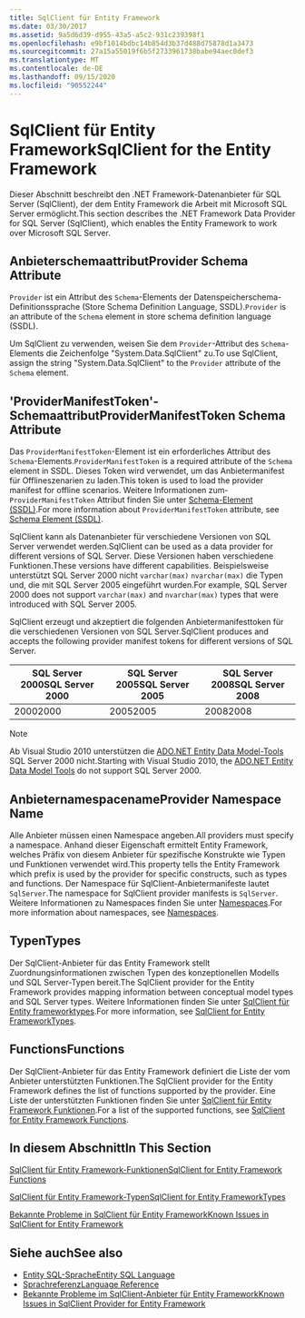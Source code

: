 ```yaml
---
title: SqlClient für Entity Framework
ms.date: 03/30/2017
ms.assetid: 9a5d6d39-d955-43a5-a5c2-931c239398f1
ms.openlocfilehash: e9bf1014bdbc14b854d3b37d488d75878d1a3473
ms.sourcegitcommit: 27a15a55019f6b5f2733961738babe94aec0def3
ms.translationtype: MT
ms.contentlocale: de-DE
ms.lasthandoff: 09/15/2020
ms.locfileid: "90552244"
---
```

# <a name="sqlclient-for-the-entity-framework"></a><span data-ttu-id="4775a-102">SqlClient für Entity Framework</span><span class="sxs-lookup"><span data-stu-id="4775a-102">SqlClient for the Entity Framework</span></span>
<span data-ttu-id="4775a-103">Dieser Abschnitt beschreibt den .NET Framework-Datenanbieter für SQL Server (SqlClient), der dem Entity Framework die Arbeit mit Microsoft SQL Server ermöglicht.</span><span class="sxs-lookup"><span data-stu-id="4775a-103">This section describes the .NET Framework Data Provider for SQL Server (SqlClient), which enables the Entity Framework to work over Microsoft SQL Server.</span></span>  
  
## <a name="provider-schema-attribute"></a><span data-ttu-id="4775a-104">Anbieterschemaattribut</span><span class="sxs-lookup"><span data-stu-id="4775a-104">Provider Schema Attribute</span></span>  
 <span data-ttu-id="4775a-105">`Provider` ist ein Attribut des `Schema`-Elements der Datenspeicherschema-Definitionssprache (Store Schema Definition Language, SSDL).</span><span class="sxs-lookup"><span data-stu-id="4775a-105">`Provider` is an attribute of the `Schema` element in store schema definition language (SSDL).</span></span>  
  
 <span data-ttu-id="4775a-106">Um SqlClient zu verwenden, weisen Sie dem `Provider`-Attribut des `Schema`-Elements die Zeichenfolge "System.Data.SqlClient" zu.</span><span class="sxs-lookup"><span data-stu-id="4775a-106">To use SqlClient, assign the string "System.Data.SqlClient" to the `Provider` attribute of the `Schema` element.</span></span>  
  
## <a name="providermanifesttoken-schema-attribute"></a><span data-ttu-id="4775a-107">'ProviderManifestToken'-Schemaattribut</span><span class="sxs-lookup"><span data-stu-id="4775a-107">ProviderManifestToken Schema Attribute</span></span>  
 <span data-ttu-id="4775a-108">Das `ProviderManifestToken`-Element ist ein erforderliches Attribut des `Schema`-Elements.</span><span class="sxs-lookup"><span data-stu-id="4775a-108">`ProviderManifestToken` is a required attribute of the `Schema` element in SSDL.</span></span> <span data-ttu-id="4775a-109">Dieses Token wird verwendet, um das Anbietermanifest für Offlineszenarien zu laden.</span><span class="sxs-lookup"><span data-stu-id="4775a-109">This token is used to load the provider manifest for offline scenarios.</span></span> <span data-ttu-id="4775a-110">Weitere Informationen zum- `ProviderManifestToken` Attribut finden Sie unter [Schema-Element (SSDL)](/ef/ef6/modeling/designer/advanced/edmx/ssdl-spec#schema-element-ssdl).</span><span class="sxs-lookup"><span data-stu-id="4775a-110">For more information about `ProviderManifestToken` attribute, see [Schema Element (SSDL)](/ef/ef6/modeling/designer/advanced/edmx/ssdl-spec#schema-element-ssdl).</span></span>  
  
 <span data-ttu-id="4775a-111">SqlClient kann als Datenanbieter für verschiedene Versionen von SQL Server verwendet werden.</span><span class="sxs-lookup"><span data-stu-id="4775a-111">SqlClient can be used as a data provider for different versions of SQL Server.</span></span> <span data-ttu-id="4775a-112">Diese Versionen haben verschiedene Funktionen.</span><span class="sxs-lookup"><span data-stu-id="4775a-112">These versions have different capabilities.</span></span> <span data-ttu-id="4775a-113">Beispielsweise unterstützt SQL Server 2000 nicht `varchar(max)` `nvarchar(max)` die Typen und, die mit SQL Server 2005 eingeführt wurden.</span><span class="sxs-lookup"><span data-stu-id="4775a-113">For example, SQL Server 2000 does not support `varchar(max)` and `nvarchar(max)` types that were introduced with SQL Server 2005.</span></span>  
  
 <span data-ttu-id="4775a-114">SqlClient erzeugt und akzeptiert die folgenden Anbietermanifesttoken für die verschiedenen Versionen von SQL Server.</span><span class="sxs-lookup"><span data-stu-id="4775a-114">SqlClient produces and accepts the following provider manifest tokens for different versions of SQL Server.</span></span>  
  
|<span data-ttu-id="4775a-115">SQL Server 2000</span><span class="sxs-lookup"><span data-stu-id="4775a-115">SQL Server 2000</span></span>|<span data-ttu-id="4775a-116">SQL Server 2005</span><span class="sxs-lookup"><span data-stu-id="4775a-116">SQL Server 2005</span></span>|<span data-ttu-id="4775a-117">SQL Server 2008</span><span class="sxs-lookup"><span data-stu-id="4775a-117">SQL Server 2008</span></span>|  
|-|-|-|  
|<span data-ttu-id="4775a-118">2000</span><span class="sxs-lookup"><span data-stu-id="4775a-118">2000</span></span>|<span data-ttu-id="4775a-119">2005</span><span class="sxs-lookup"><span data-stu-id="4775a-119">2005</span></span>|<span data-ttu-id="4775a-120">2008</span><span class="sxs-lookup"><span data-stu-id="4775a-120">2008</span></span>|  
  
> [!NOTE]
> <span data-ttu-id="4775a-121">Ab Visual Studio 2010 unterstützen die [ADO.NET Entity Data Model-Tools](/previous-versions/dotnet/netframework-4.0/bb399249(v=vs.100)) SQL Server 2000 nicht.</span><span class="sxs-lookup"><span data-stu-id="4775a-121">Starting with Visual Studio 2010, the [ADO.NET Entity Data Model Tools](/previous-versions/dotnet/netframework-4.0/bb399249(v=vs.100)) do not support SQL Server 2000.</span></span>  
  
## <a name="provider-namespace-name"></a><span data-ttu-id="4775a-122">Anbieternamespacename</span><span class="sxs-lookup"><span data-stu-id="4775a-122">Provider Namespace Name</span></span>  
 <span data-ttu-id="4775a-123">Alle Anbieter müssen einen Namespace angeben.</span><span class="sxs-lookup"><span data-stu-id="4775a-123">All providers must specify a namespace.</span></span> <span data-ttu-id="4775a-124">Anhand dieser Eigenschaft ermittelt Entity Framework, welches Präfix von diesem Anbieter für spezifische Konstrukte wie Typen und Funktionen verwendet wird.</span><span class="sxs-lookup"><span data-stu-id="4775a-124">This property tells the Entity Framework which prefix is used by the provider for specific constructs, such as types and functions.</span></span> <span data-ttu-id="4775a-125">Der Namespace für SqlClient-Anbietermanifeste lautet `SqlServer`.</span><span class="sxs-lookup"><span data-stu-id="4775a-125">The namespace for SqlClient provider manifests is `SqlServer`.</span></span> <span data-ttu-id="4775a-126">Weitere Informationen zu Namespaces finden Sie unter [Namespaces](./language-reference/namespaces-entity-sql.md).</span><span class="sxs-lookup"><span data-stu-id="4775a-126">For more information about namespaces, see [Namespaces](./language-reference/namespaces-entity-sql.md).</span></span>  
  
## <a name="types"></a><span data-ttu-id="4775a-127">Typen</span><span class="sxs-lookup"><span data-stu-id="4775a-127">Types</span></span>  
 <span data-ttu-id="4775a-128">Der SqlClient-Anbieter für das Entity Framework stellt Zuordnungsinformationen zwischen Typen des konzeptionellen Modells und SQL Server-Typen bereit.</span><span class="sxs-lookup"><span data-stu-id="4775a-128">The SqlClient provider for the Entity Framework provides mapping information between conceptual model types and SQL Server types.</span></span> <span data-ttu-id="4775a-129">Weitere Informationen finden Sie unter [SqlClient für Entity frameworktypes](sqlclient-for-ef-types.md).</span><span class="sxs-lookup"><span data-stu-id="4775a-129">For more information, see [SqlClient for Entity FrameworkTypes](sqlclient-for-ef-types.md).</span></span>  
  
## <a name="functions"></a><span data-ttu-id="4775a-130">Functions</span><span class="sxs-lookup"><span data-stu-id="4775a-130">Functions</span></span>  
 <span data-ttu-id="4775a-131">Der SqlClient-Anbieter für das Entity Framework definiert die Liste der vom Anbieter unterstützten Funktionen.</span><span class="sxs-lookup"><span data-stu-id="4775a-131">The SqlClient provider for the Entity Framework defines the list of functions supported by the provider.</span></span> <span data-ttu-id="4775a-132">Eine Liste der unterstützten Funktionen finden Sie unter [SqlClient für Entity Framework Funktionen](sqlclient-for-ef-functions.md).</span><span class="sxs-lookup"><span data-stu-id="4775a-132">For a list of the supported functions, see [SqlClient for Entity Framework Functions](sqlclient-for-ef-functions.md).</span></span>  
  
## <a name="in-this-section"></a><span data-ttu-id="4775a-133">In diesem Abschnitt</span><span class="sxs-lookup"><span data-stu-id="4775a-133">In This Section</span></span>  
 [<span data-ttu-id="4775a-134">SqlClient für Entity Framework-Funktionen</span><span class="sxs-lookup"><span data-stu-id="4775a-134">SqlClient for Entity Framework Functions</span></span>](sqlclient-for-ef-functions.md)  
  
 [<span data-ttu-id="4775a-135">SqlClient für Entity Framework-Typen</span><span class="sxs-lookup"><span data-stu-id="4775a-135">SqlClient for Entity FrameworkTypes</span></span>](sqlclient-for-ef-types.md)  
  
 [<span data-ttu-id="4775a-136">Bekannte Probleme in SqlClient für Entity Framework</span><span class="sxs-lookup"><span data-stu-id="4775a-136">Known Issues in SqlClient for Entity Framework</span></span>](known-issues-in-sqlclient-for-entity-framework.md)  
  
## <a name="see-also"></a><span data-ttu-id="4775a-137">Siehe auch</span><span class="sxs-lookup"><span data-stu-id="4775a-137">See also</span></span>

- [<span data-ttu-id="4775a-138">Entity SQL-Sprache</span><span class="sxs-lookup"><span data-stu-id="4775a-138">Entity SQL Language</span></span>](./language-reference/entity-sql-language.md)
- [<span data-ttu-id="4775a-139">Sprachreferenz</span><span class="sxs-lookup"><span data-stu-id="4775a-139">Language Reference</span></span>](./language-reference/index.md)
- [<span data-ttu-id="4775a-140">Bekannte Probleme im SqlClient-Anbieter für Entity Framework</span><span class="sxs-lookup"><span data-stu-id="4775a-140">Known Issues in SqlClient Provider for Entity Framework</span></span>](sqlclient-for-the-entity-framework.md)
